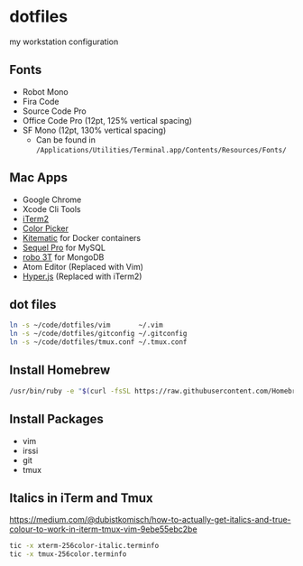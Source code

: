 # dotfiles

my workstation configuration

## Fonts

- Robot Mono
- Fira Code
- Source Code Pro
- Office Code Pro (12pt, 125% vertical spacing)
- SF Mono (12pt, 130% vertical spacing)
  * Can be found in `/Applications/Utilities/Terminal.app/Contents/Resources/Fonts/`

## Mac Apps

+ Google Chrome
+ Xcode Cli Tools
+ [iTerm2](https://www.iterm2.com/)
+ [Color Picker](https://itunes.apple.com/us/app/color-picker/id641027709?l=en&mt=12)
+ [Kitematic](https://kitematic.com/) for Docker containers
+ [Sequel Pro](https://www.sequelpro.com/) for MySQL
+ [robo 3T](https://robomongo.org/) for MongoDB
+ Atom Editor (Replaced with Vim)
+ [Hyper.js](https://hyper.is) (Replaced with iTerm2)

## dot files

```bash
ln -s ~/code/dotfiles/vim       ~/.vim
ln -s ~/code/dotfiles/gitconfig ~/.gitconfig
ln -s ~/code/dotfiles/tmux.conf ~/.tmux.conf
```

## Install Homebrew

```bash
/usr/bin/ruby -e "$(curl -fsSL https://raw.githubusercontent.com/Homebrew/install/master/install)"
```

## Install Packages

+ vim
+ irssi
+ git
+ tmux

## Italics in iTerm and Tmux

https://medium.com/@dubistkomisch/how-to-actually-get-italics-and-true-colour-to-work-in-iterm-tmux-vim-9ebe55ebc2be

```bash
tic -x xterm-256color-italic.terminfo
tic -x tmux-256color.terminfo
```
